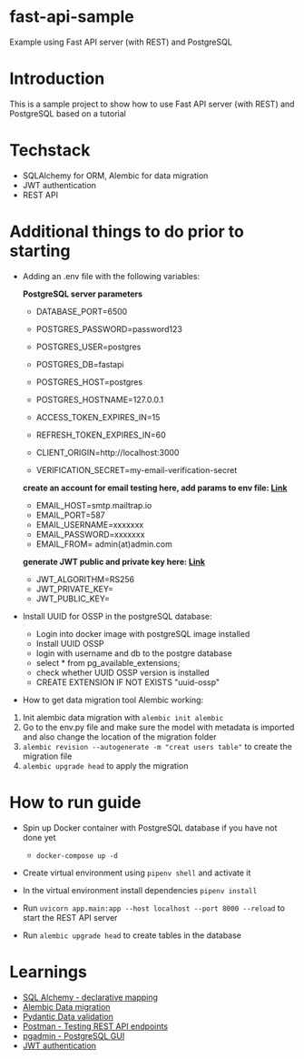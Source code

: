 # fast-api-sample
Example using Fast API server (with REST) and PostgreSQL

# Introduction
This is a sample project to show how to use Fast API server (with REST) and PostgreSQL based on a tutorial

# Techstack
- SQLAlchemy for ORM, Alembic for data migration
- JWT authentication
- REST API

# Additional things to do prior to starting

- Adding an .env file with the following variables:

  **PostgreSQL server parameters**
  - DATABASE_PORT=6500
  - POSTGRES_PASSWORD=password123
  - POSTGRES_USER=postgres
  - POSTGRES_DB=fastapi
  - POSTGRES_HOST=postgres
  - POSTGRES_HOSTNAME=127.0.0.1
  - ACCESS_TOKEN_EXPIRES_IN=15
  - REFRESH_TOKEN_EXPIRES_IN=60

  - CLIENT_ORIGIN=http://localhost:3000
  - VERIFICATION_SECRET=my-email-verification-secret

  **create an account for email testing here, add params to env file: [Link](//mailtrap.io/)**
  - EMAIL_HOST=smtp.mailtrap.io
  - EMAIL_PORT=587
  - EMAIL_USERNAME=xxxxxxx
  - EMAIL_PASSWORD=xxxxxxx
  - EMAIL_FROM= admin(at)admin.com

  **generate JWT public and private key here: [Link]('https://travistidwell.com/jsencrypt/demo/')**
    - JWT_ALGORITHM=RS256
    - JWT_PRIVATE_KEY=
    - JWT_PUBLIC_KEY=

- Install UUID for OSSP in the postgreSQL database:
  - Login into docker image with postgreSQL image installed
  - Install UUID OSSP
  - login with username and db to the postgre database
  - select * from pg_available_extensions;
  - check whether UUID OSSP version is installed
  - CREATE EXTENSION IF NOT EXISTS "uuid-ossp"

- How to get data migration tool Alembic working:
1. Init alembic data migration with `alembic init alembic`
2. Go to the env.py file and make sure the model with metadata is imported and also change the location of the migration folder
3. `alembic revision --autogenerate -m "creat users table"` to create the migration file
4. `alembic upgrade head` to apply the migration

# How to run guide
- Spin up Docker container with PostgreSQL database if you have not done yet
  - `docker-compose up -d`
- Create virtual environment using `pipenv shell` and activate it
- In the virtual environment install dependencies `pipenv install`
- Run `uvicorn app.main:app --host localhost --port 8000 --reload` to start the REST API server

- Run `alembic upgrade head` to create tables in the database

# Learnings
- [SQL Alchemy - declarative mapping](https://docs.sqlalchemy.org/en/14/orm/mapping_styles.html#orm-declarative-mapping)
- [Alembic Data migration](https://alembic.sqlalchemy.org/en/latest/tutorial.html)
- [Pydantic Data validation](https://pydantic-docs.helpmanual.io/usage/models/)
- [Postman - Testing REST API endpoints](https://www.postman.com/)
- [pgadmin - PostgreSQL GUI](https://www.pgadmin.org/)
- [JWT authentication](https://indominusbyte.github.io/fastapi-jwt-auth/)